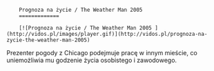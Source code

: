 
        Prognoza na życie / The Weather Man 2005 
        =============
        
        [![Prognoza na życie / The Weather Man 2005 ](http://vidos.pl/images/player.gif)](http://vidos.pl/prognoza-na-zycie-the-weather-man-2005)
        
        
 Prezenter pogody z Chicago podejmuje pracę w innym mieście, co uniemożliwia mu godzenie życia osobistego i zawodowego.
    